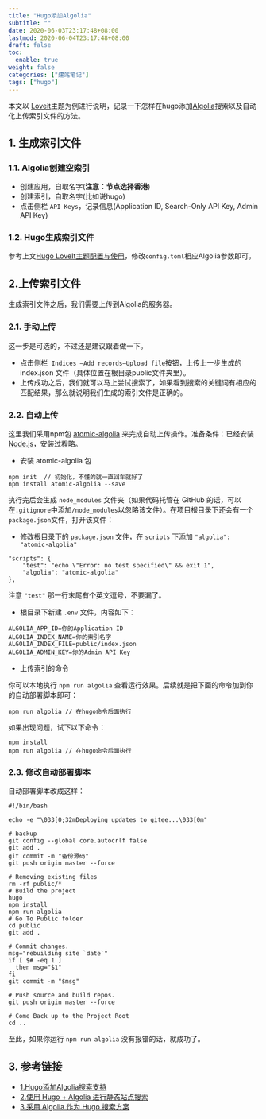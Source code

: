 ```yaml
---
title: "Hugo添加Algolia"
subtitle: ""
date: 2020-06-03T23:17:48+08:00
lastmod: 2020-06-04T23:17:48+08:00
draft: false
toc:
  enable: true
weight: false
categories: ["建站笔记"]
tags: ["hugo"]
---
```


  本文以 [Loveit](https://github.com/dillonzq/LoveIt)主题为例进行说明，记录一下怎样在hugo添加[Algolia](https://www.algolia.com/)搜索以及自动化上传索引文件的方法。

## 1. 生成索引文件

### 1.1. Algolia创建空索引

+ 创建应用，自取名字(**注意：节点选择香港**)
+ 创建索引，自取名字(比如说hugo)
+ 点击侧栏 `API Keys`，记录信息(Application ID, Search-Only API Key, Admin API Key)

### 1.2. Hugo生成索引文件

参考上文[Hugo LoveIt主题配置与使用](https://iwyang.gitee.io/hugo-theme-loveit/)，修改`config.toml`相应Algolia参数即可。

## 2.上传索引文件

生成索引文件之后，我们需要上传到Algolia的服务器。

### 2.1. 手动上传

这一步是可选的，不过还是建议跟着做一下。

+ 点击侧栏` Indices —Add records—Upload file`按钮，上传上一步生成的 index.json 文件（具体位置在根目录public文件夹里）。
+ 上传成功之后，我们就可以马上尝试搜索了，如果看到搜索的关键词有相应的匹配结果，那么就说明我们生成的索引文件是正确的。

### 2.2. 自动上传

这里我们采用npm包 [atomic-algolia](https://www.npmjs.com/package/atomic-algolia) 来完成自动上传操作。准备条件：已经安装[Node.js](https://nodejs.org/en/)，安装过程略。

+ 安装 atomic-algolia 包

```
npm init  // 初始化，不懂的就一直回车就好了
npm install atomic-algolia --save
```

执行完后会生成 `node_modules` 文件夹（如果代码托管在 GitHub 的话，可以在`.gitignore`中添加`/node_modules`以忽略该文件）。在项目根目录下还会有一个`package.json`文件，打开该文件：

+ 修改根目录下的 `package.json` 文件，在 `scripts` 下添加 `"algolia": "atomic-algolia"`

```
"scripts": {
    "test": "echo \"Error: no test specified\" && exit 1",
    "algolia": "atomic-algolia"
},
```

注意 `"test"` 那一行末尾有个英文逗号，不要漏了。

+ 根目录下新建 `.env` 文件，内容如下：

```
ALGOLIA_APP_ID=你的Application ID
ALGOLIA_INDEX_NAME=你的索引名字
ALGOLIA_INDEX_FILE=public/index.json
ALGOLIA_ADMIN_KEY=你的Admin API Key
```

+ 上传索引的命令

你可以本地执行 `npm run algolia` 查看运行效果。后续就是把下面的命令加到你的自动部署脚本即可：

```
npm run algolia // 在hugo命令后面执行
```

如果出现问题，试下以下命令：

```
npm install
npm run algolia // 在hugo命令后面执行
```

### 2.3. 修改自动部署脚本

自动部署脚本改成这样：

```
#!/bin/bash

echo -e "\033[0;32mDeploying updates to gitee...\033[0m"

# backup
git config --global core.autocrlf false
git add .
git commit -m "备份源码"
git push origin master --force

# Removing existing files
rm -rf public/*
# Build the project
hugo
npm install
npm run algolia 
# Go To Public folder
cd public
git add .

# Commit changes.
msg="rebuilding site `date`"
if [ $# -eq 1 ]
  then msg="$1"
fi
git commit -m "$msg"

# Push source and build repos.
git push origin master --force

# Come Back up to the Project Root
cd ..
```

至此，如果你运行 `npm run algolia` 没有报错的话，就成功了。

## 3. 参考链接

+ [1.Hugo添加Algolia搜索支持](https://edward852.github.io/post/hugo%E6%B7%BB%E5%8A%A0algolia%E6%90%9C%E7%B4%A2%E6%94%AF%E6%8C%81/)
+ [2.使用 Hugo + Algolia 进行静态站点搜索](https://dp2px.com/2019/09/07/hugo-algolia/)
+ [3.采用 Algolia 作为 Hugo 搜索方案](https://10101.io/2018/11/23/search-with-algolia-in-hugo)



